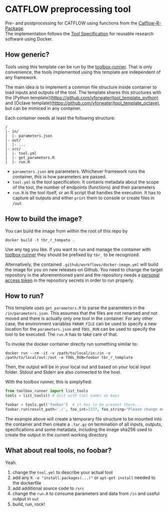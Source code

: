 # CATFLOW preprocessing tool

Pre- and postprocessing for CATFLOW using functions from the [Catflow-R-Package](https://github.com/CATFLOW/Catflow-R-Package).  
The implementation follows the [Tool Specification](https://vforwater.github.io/tool-specs/) for reusable research software using Docker.

## How generic?

Tools using this template can be run by the [toolbox-runner](https://github.com/hydrocode-de/tool-runner). 
That is only convenience, the tools implemented using this template are independent of any framework.

The main idea is to implement a common file structure inside container to load inputs and outputs of the 
tool. The template shares this structures with the [Python template](https://github.com/vforwater(tool_template_python)
and [Octave template](https://github.com/vforwater(tool_template_octave), but can be mimiced in any container.

Each container needs at least the following structure:

```
/
|- in/
|  |- parameters.json
|- out/
|  |- ...
|- src/
|  |- tool.yml
|  |- get_parameters.R
|  |- run.R
```

* `parameters.json` are parameters. Whichever framework runs the container, this is how parameters are passed.
* `tool.yml` is the tool specification. It contains metadata about the scope of the tool, the number of endpoints (functions) and their parameters
* `run.R` is the tool itself, or an R script that handles the execution. It has to capture all outputs and either `print` them to console or create files in `/out`

## How to build the image?

You can build the image from within the root of this repo by
```
docker build -t tbr_r_tempate .
```

Use any tag you like. If you want to run and manage the container with [toolbox-runner](https://github.com/hydrocode-de/tool-runner)
they should be prefixed by `tbr_` to be recognized. 

Alternatively, the contained `.github/workflows/docker-image.yml` will build the image for you 
on new releases on Github. You need to change the target repository in the aforementioned yaml and the repository needs a 
[personal access token](https://docs.github.com/en/authentication/keeping-your-account-and-data-secure/creating-a-personal-access-token)
in the repository secrets in order to run properly.

## How to run?

This template uses `get_parameters.R` to parse the parameters in the `/in/parameters.json`. This assumes that
the files are not renamed and not moved and there is actually only one tool in the container. For any other case, the environment variables
`PARAM_FILE` can be used to specify a new location for the `parameters.json` and `TOOL_RUN` can be used to specify the tool to be executed.
The `run.R` has to take care of that.

To invoke the docker container directly run something similar to:
```
docker run --rm -it -v /path/to/local/in:/in -v /path/to/local/out:/out -e TOOL_RUN=foobar tbr_r_template
```

Then, the output will be in your local out and based on your local input folder. Stdout and Stderr are also connected to the host.

With the toolbox runner, this is simplyfied:

```python
from toolbox_runner import list_tools
tools = list_tools() # dict with tool names as keys

foobar = tools.get('foobar')  # it has to be present there...
foobar.run(result_path='./', foo_int=1337, foo_string="Please change me")
```
The example above will create a temporary file structure to be mounted into the container and then create a `.tar.gz` on termination of all 
inputs, outputs, specifications and some metadata, including the image sha256 used to create the output in the current working directory.

## What about real tools, no foobar?

Yeah. 

1. change the `tool.yml` to describe your actual tool
2. add any `R -e "install.packages(...)"` or `apt-get install` needed to the dockerfile
3. add additional source code to `/src`
4. change the `run.R` to consume parameters and data from `/in` and useful output in `out`
5. build, run, rock!
